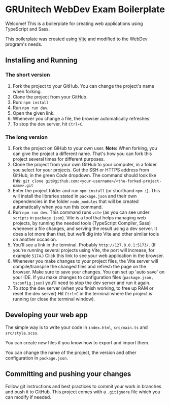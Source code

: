 # GRUnitech WebDev Exam Boilerplate

Welcome! This is a boilerplate for creating web applications using TypeScript and Sass. 

This boilerplate was created using [Vite](https://vitejs.dev/) 
and modified to the WebDev program's needs.

## Installing and Running

### The short version

1. Fork the project to your GitHub. You can change the project's name when forking.
2. Clone the project from your GitHub.
3. Run: `npm install`
4. Run `npm run dev`. 
5. Open the given link.
6. Whenever you change a file, the browser automatically refreshes.
7. To stop the dev server, hit `Ctrl+C`.

### The long version 

1. Fork the project on GiHub to your own user. **Note:**
When forking, you can give the project a different name. 
That's how you can fork this project several times for different purposes. 
2. Clone the project from your own GitHub to your computer, 
in a folder you select for your projects. Get the SSH or HTTPS address from GitHub, 
in the green *Code* dropdown. The command should look like this:
`git clone git@github.com:<your-username>/<the-forked-project-name>.git` 
3. Enter the project folder and run `npm install` (or shorthand `npm i`). 
This will install the libraries stated in `package.json` and their own dependencies
in the folder `node_modules` that will be created automatically when you run this command.
4. Run `npm run dev`. This command runs `vite` (as you can see under `scripts` in `package.json`).
Vite is a tool that helps managing web projects, by running the needed tools 
(TypeScript Compiler, Sass) whenever a file changes, and serving the result using a dev server. 
It does a lot more than that, but we'll dig into Vite and other similar tools on another occasion. 
5. You'll see a link in the terminal. Probably `http://127.0.0.1:5173/`. 
(If you're running several projects using Vite, the port will increase, for example `5174`.)
Click this link to see your web application in the browser. 
6. Whenever you make changes to your project files, 
the Vite server will compile/transpile the changed files and refresh the page on the browser.
Make sure to save your changes. You can set up 'auto save' on your IDE. 
If you make changes to configuration files (`package.json, tsconfig.json`) 
you'll need to stop the dev server and run it again.
7. To stop the dev server (when you finish working, to free up RAM or reset the dev server)
Hit `Ctrl+C` in the terminal where the project is running (or close the terminal window). 

## Developing your web app

The simple way is to write your code in `index.html`, `src/main.ts` and `src/style.scss`.

You can create new files if you know how to export and import them.

You can change the name of the project, the version and other configuration in `package.json`.

## Committing and pushing your changes

Follow git instructions and best practices to commit your work in branches and push it to GitHub.
This project comes with a `.gitignore` file which you can modify if needed.

 
 
 